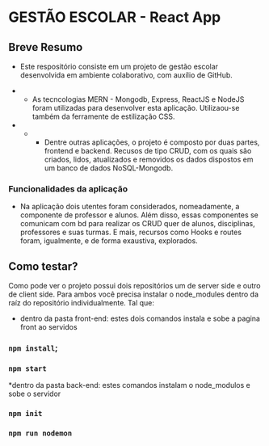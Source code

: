 
# GESTÃO ESCOLAR - React App

## Breve Resumo
* Este respositório consiste em um projeto de gestão escolar desenvolvida em ambiente colaborativo, com auxílio de GitHub. 

* * As tecncologias MERN - Mongodb, Express, ReactJS e NodeJS foram utilizadas para desenvolver esta aplicação. Utilizaou-se também da ferramente de estilização CSS.

* * *  Dentre outras aplicações, o projeto é composto por duas partes, frontend e backend.  Recusos de tipo CRUD, com os quais  são criados, lidos, atualizados e removidos os dados dispostos em um banco de dados NoSQL-Mongodb.

### Funcionalidades da aplicação 
* Na aplicação dois utentes foram considerados, nomeadamente, a componente de professor e alunos. Além disso, essas componentes se comunicam com bd para realizar os CRUD quer de alunos, disciplinas, professores e suas turmas. E mais, recursos como Hooks e routes foram, igualmente, e de forma exaustiva, explorados.

## Como testar?

Como pode ver o projeto possui dois repositórios um de server side e outro de client side. Para ambos você precisa instalar o node_modules dentro da raíz do repositório individualmente. Tal que:

* dentro da pasta front-end: estes dois comandos instala e sobe a pagina front ao servidos
### `npm install`;
### `npm start`

*dentro da pasta back-end: estes comandos instalam o node_modulos e sobe o servidor
### `npm init`
### `npm run nodemon`
